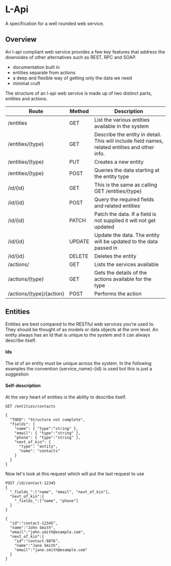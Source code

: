 # L-Api

A specification for a well rounded web service.

## Overview

An l-api compliant web service provides a few key features that address the downsides of other alternatives such as REST, RPC and SOAP.

 * documentation built in
 * entities separate from actions
 * a deep and flexible way of getting only the data we need
 * minimal cruft

The structure of an l-api web service is made up of two distinct parts, entities and actions.

| Route                   | Method  | Description |
| ------                  | -----   | ----------- |
| /entities               | GET     | List the various entities available in the system |
| /entities/{type}        | GET     | Describe the entity in detail. This will include field names, related entities and other info. |
| /entities/{type}        | PUT     | Creates a new entity |
| /entities/{type}        | POST    | Queries the data starting at the entity type |
| /id/{id}                | GET     | This is the same as calling GET /entities/{type} |
| /id/{id}                | POST    | Query the required fields and related entities |
| /id/{id}                | PATCH   | Patch the data. If a field is not supplied it will not get updated |
| /id/{id}                | UPDATE  | Update the data. The entity will be updated to the data passed in |
| /id/{id}                | DELETE  | Deletes the entity |
| /actions/               | GET     | Lists the services available |
| /actions/{type}         | GET     | Gets the details of the actions available for the type |
| /actions/{type}/{action}| POST    | Performs the action |

## Entities

Entities are best compared to the RESTful web services you're used to. They should be thought of as models or data objects at the orm level. An entity always has an Id that is unique to the system and it can always describe itself.


#### Ids
The id of an entity must be unique across the system. In the following examples the convention {service_name}-{id} is used but this is just a suggestion

#### Self-description

At the very heart of entities is the ability to describe itself.
```
GET /entities/contacts
```
```
{
  "TODO": "Structure not complete",
  "fields": {
    "name": { "type":"string" },
    "email": { "type":"string" },
    "phone": { "type":"string" },
    "next_of_kin": {
      "type": "entity",
      "name": "contacts"
    }
  }
}
```

Now let's look at this request which will put the last request to use
```
POST /id/contact-12345
{
  "_fields_":["name", "email", "next_of_kin"],
  "next_of_kin":{
    "_fields_":["name", "phone"]
  }
}
```
```
{
  "id":"contact-12345",
  "name":"John Smith",
  "email":"john.smith@example.com",
  "next_of_kin":{
    "id":"contact-9876",
    "name":"Jane Smith",
    "email":"jane.smith@example.com"
  }
}
```
